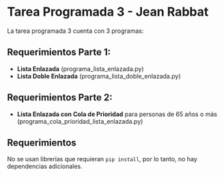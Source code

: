 # Tarea Programada 3 - Jean Rabbat

La tarea programada 3 cuenta con 3 programas:

## Requerimientos Parte 1:
- **Lista Enlazada** (programa_lista_enlazada.py)
- **Lista Doble Enlazada** (programa_lista_doble_enlazada.py)

## Requerimientos Parte 2:
- **Lista Enlazada con Cola de Prioridad** para personas de 65 años o más (programa_cola_prioridad_lista_enlazada.py)

## Requerimientos

No se usan librerías que requieran `pip install`, por lo tanto, no hay dependencias adicionales.